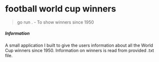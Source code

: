 # football world cup winners

> go run . - To show winners since 1950


##### Information
A small application I built to give the users information about all the World Cup winners since 1950. Information on winners is read from provided .txt file.
